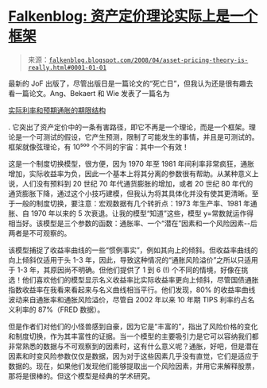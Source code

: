 <!--yml

category: 未分类

日期：2024-05-12 23:24:05

-->

# [Falkenblog: 资产定价理论实际上是一个框架](http://falkenblog.blogspot.com/2008/04/asset-pricing-theory-is-really.html#0001-01-01)

> 来源：[`falkenblog.blogspot.com/2008/04/asset-pricing-theory-is-really.html#0001-01-01`](http://falkenblog.blogspot.com/2008/04/asset-pricing-theory-is-really.html#0001-01-01)

最新的 JoF 出版了，尽管出版日是一篇论文的“死亡日”，但我认为还是很有趣去看一篇论文。Ang、Bekaert 和 Wie 发表了一篇名为

[实际利率和预期通胀的期限结构](http://www2.gsb.columbia.edu/faculty/aang/papers/realrates.pdf)

. 它突出了资产定价中的一条有害路径，即它不再是一个理论，而是一个框架。理论是一个可测试的假设，它产生预测，限制了可能发生的事情，并且是可测试的。框架就像弦理论，有 10⁵⁰⁰ 个不同的宇宙：其中一个有效！

这是一个制度切换模型，很方便，因为 1970 年至 1981 年间利率非常疯狂，通胀增加，实际收益率为负，因此一个基本上将其分离的参数很有帮助。从某种意义上说，人们没有预料到 20 世纪 70 年代通货膨胀的增加，或者 20 世纪 80 年代的通货膨胀下降，通过这个小技巧建模，但我认为将其具体化并没有使其更清晰。至于一般的制度切换，要注意：宏观数据有几个转折点：1973 年生产率、1981 年通胀、自 1970 年以来的 5 次衰退。让我的模型“知道”这些，模型 y=常数就运作得相当好。该模型是三个参数的函数：通胀率、一个“潜在”因素和一个风险因素--后两者是不可观察的。

该模型捕捉了收益率曲线的一些“惯例事实”，例如其向上的倾斜。但收益率曲线的向上倾斜仅适用于头 1-3 年，因此，导致这种情况的“通胀风险溢价”之所以只适用于 1-3 年，其原因尚不明确。但他们提供了 1 到 6 (!) 个不同的情境，好像在挑选！他们喜欢他们的模型显示名义收益率比实际收益率更向上倾斜，尽管国债通胀指数收益率在我看来看起来与名义曲线相当平行。他们发现，80% 的收益率曲线波动来自通胀率和通胀风险溢价，尽管自 2002 年以来 10 年期 TIPS 利率约占名义利率的 87%（FRED 数据）。

但是作者们对他们的小怪兽感到自豪，因为它是“丰富的”，指出了风险价格的变化和制度切换，作为其丰富性的证据。当一个模型的主要吸引力是它可以容纳我们都非常熟悉的数据与不可观察到的因素时，这有什么意义呢？通胀，好吧，但是潜在因素和时变风险参数仅仅是数据，因为对于这些因素几乎没有直觉，它们是适应于数据的。现在，如果他们发现他们能够提取出一个风险因素，并用它来解释股票，那将是很棒的。但这个模型是经典的学术研究。
